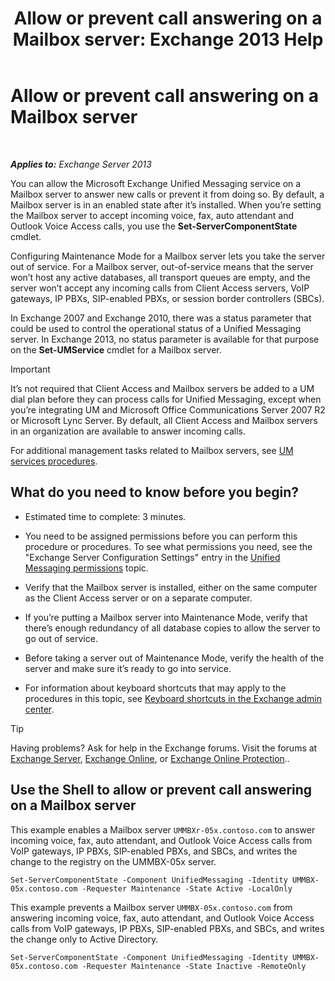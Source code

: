 ﻿---
title: 'Allow or prevent call answering on a Mailbox server: Exchange 2013 Help'
TOCTitle: Allow or prevent call answering on a Mailbox server
ms:assetid: 4b860c09-6669-4e3d-b3dc-17b8018b3860
ms:mtpsurl: https://technet.microsoft.com/en-us/library/Aa997908(v=EXCHG.150)
ms:contentKeyID: 49315413
ms.date: 12/09/2016
mtps_version: v=EXCHG.150
---

# Allow or prevent call answering on a Mailbox server

 

_**Applies to:** Exchange Server 2013_


You can allow the Microsoft Exchange Unified Messaging service on a Mailbox server to answer new calls or prevent it from doing so. By default, a Mailbox server is in an enabled state after it’s installed. When you’re setting the Mailbox server to accept incoming voice, fax, auto attendant and Outlook Voice Access calls, you use the **Set-ServerComponentState** cmdlet.

Configuring Maintenance Mode for a Mailbox server lets you take the server out of service. For a Mailbox server, out-of-service means that the server won’t host any active databases, all transport queues are empty, and the server won’t accept any incoming calls from Client Access servers, VoIP gateways, IP PBXs, SIP-enabled PBXs, or session border controllers (SBCs).

In Exchange 2007 and Exchange 2010, there was a status parameter that could be used to control the operational status of a Unified Messaging server. In Exchange 2013, no status parameter is available for that purpose on the **Set-UMService** cmdlet for a Mailbox server.


> [!IMPORTANT]
> It’s not required that Client Access and Mailbox servers be added to a UM dial plan before they can process calls for Unified Messaging, except when you’re integrating UM and Microsoft Office Communications Server 2007 R2 or Microsoft Lync Server. By default, all Client Access and Mailbox servers in an organization are available to answer incoming calls.



For additional management tasks related to Mailbox servers, see [UM services procedures](um-services-procedures-exchange-2013-help.md).

## What do you need to know before you begin?

  - Estimated time to complete: 3 minutes.

  - You need to be assigned permissions before you can perform this procedure or procedures. To see what permissions you need, see the "Exchange Server Configuration Settings" entry in the [Unified Messaging permissions](unified-messaging-permissions-exchange-2013-help.md) topic.

  - Verify that the Mailbox server is installed, either on the same computer as the Client Access server or on a separate computer.

  - If you’re putting a Mailbox server into Maintenance Mode, verify that there’s enough redundancy of all database copies to allow the server to go out of service.

  - Before taking a server out of Maintenance Mode, verify the health of the server and make sure it’s ready to go into service.

  - For information about keyboard shortcuts that may apply to the procedures in this topic, see [Keyboard shortcuts in the Exchange admin center](keyboard-shortcuts-in-the-exchange-admin-center-exchange-online-protection-help.md).


> [!TIP]
> Having problems? Ask for help in the Exchange forums. Visit the forums at <A href="https://go.microsoft.com/fwlink/p/?linkid=60612">Exchange Server</A>, <A href="https://go.microsoft.com/fwlink/p/?linkid=267542">Exchange Online</A>, or <A href="https://go.microsoft.com/fwlink/p/?linkid=285351">Exchange Online Protection</A>..



## Use the Shell to allow or prevent call answering on a Mailbox server

This example enables a Mailbox server `UMMBXr-05x.contoso.com` to answer incoming voice, fax, auto attendant, and Outlook Voice Access calls from VoIP gateways, IP PBXs, SIP-enabled PBXs, and SBCs, and writes the change to the registry on the UMMBX-05x server.

    Set-ServerComponentState -Component UnifiedMessaging -Identity UMMBX-05x.contoso.com -Requester Maintenance -State Active -LocalOnly

This example prevents a Mailbox server `UMMBX-05x.contoso.com` from answering incoming voice, fax, auto attendant, and Outlook Voice Access calls from VoIP gateways, IP PBXs, SIP-enabled PBXs, and SBCs, and writes the change only to Active Directory.

    Set-ServerComponentState -Component UnifiedMessaging -Identity UMMBX-05x.contoso.com -Requester Maintenance -State Inactive -RemoteOnly

